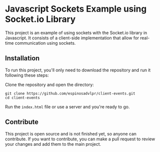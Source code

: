 # Javascript Sockets Example using Socket.io Library
This project is an example of using sockets with the Socket.io library in Javascript. It consists of a client-side implementation that allow for real-time communication using sockets.

## Installation
To run this project, you'll only need to download the repository and run it following these steps:

Clone the repository and open the directory:

```
git clone https://github.com/espinosadvlpr/client-events.git
cd client-events
```

Run the `index.html` file or use a server and you're ready to go.

## Contribute

This project is open source and is not finished yet, so anyone can contribute. 
If you want to contribute, you can make a pull request to review your changes and add them to the main project.
